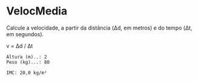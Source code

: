 # VelocMedia
Calcule a velocidade, a partir da distância (Δd, em metros) e do tempo (Δt, em segundos).  

v = Δd / Δt

```
Altura (m)..: 2
Peso (kg)...: 80

IMC: 20,0 kg/m²
```
